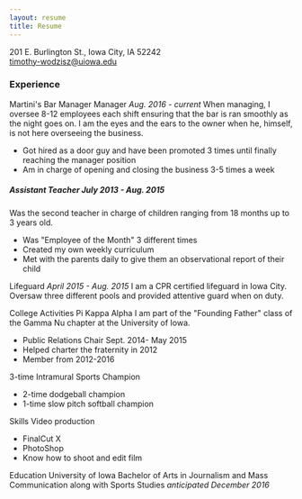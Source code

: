 ```yaml
---
layout: resume
title: Resume
---
```

201 E. Burlington St., Iowa City, IA 52242  
[timothy-wodzisz@uiowa.edu](mailto:timothy-wodzisz@uiowa.edu) 

### Experience

Martini's Bar Manager
Manager *Aug. 2016 - current*
When managing, I oversee 8-12 employees each shift ensuring that the bar is ran smoothly as the night goes on. I am the eyes and the ears to the owner when he, himself, is not here overseeing the business.     

* Got hired as a door guy and have been promoted 3 times until finally reaching the manager position
* Am in charge of opening and closing the business 3-5 times a week

##### Assistant Teacher *July 2013 - Aug. 2015*
Was the second teacher in charge of children ranging from 18 months up to 3 years old.    

* Was "Employee of the Month" 3 different times
* Created my own weekly curriculum
* Met with the parents daily to give them an observational report of their child


Lifeguard *April 2015 - Aug. 2015*
I am a CPR certified lifeguard in Iowa City. Oversaw three different pools and provided attentive guard when on duty.



 College Activities
Pi Kappa Alpha 
I am part of the "Founding Father" class of the Gamma Nu chapter at the University of Iowa. 

* Public Relations Chair Sept. 2014- May 2015
* Helped charter the fraternity in 2012
* Member from 2012-2016


 3-time Intramural Sports Champion
* 2-time dodgeball champion
* 1-time slow pitch softball champion


Skills
 Video production
* FinalCut X
* PhotoShop
* Know how to shoot and edit film


 Education
 University of Iowa 
Bachelor of Arts in Journalism and Mass Communication along with Sports Studies *anticipated December 2016* 
